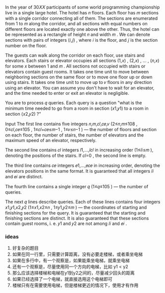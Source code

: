 In the year of 30𝑋𝑋
participants of some world programming championship live in a single large hotel. The hotel has 𝑛
floors. Each floor has 𝑚
sections with a single corridor connecting all of them. The sections are enumerated from 1
to 𝑚
along the corridor, and all sections with equal numbers on different floors are located exactly one above the other.
Thus, the hotel can be represented as a rectangle of height 𝑛
and width 𝑚
. We can denote sections with pairs of integers (𝑖,𝑗)
, where 𝑖
is the floor, and 𝑗
is the section number on the floor.

The guests can walk along the corridor on each floor, use stairs and elevators. Each stairs or elevator occupies all
sections (1,𝑥)
, (2,𝑥)
, …
, (𝑛,𝑥)
for some 𝑥
between 1
and 𝑚
. All sections not occupied with stairs or elevators contain guest rooms. It takes one time unit to move between
neighboring sections on the same floor or to move one floor up or down using stairs. It takes one time unit to move up
to 𝑣
floors in any direction using an elevator. You can assume you don't have to wait for an elevator, and the time needed to
enter or exit an elevator is negligible.

You are to process 𝑞
queries. Each query is a question "what is the minimum time needed to go from a room in section (𝑥1,𝑦1)
to a room in section (𝑥2,𝑦2)
?"

Input
The first line contains five integers 𝑛,𝑚,𝑐𝑙,𝑐𝑒,𝑣
(2≤𝑛,𝑚≤108
, 0≤𝑐𝑙,𝑐𝑒≤105
, 1≤𝑐𝑙+𝑐𝑒≤𝑚−1
, 1≤𝑣≤𝑛−1
) — the number of floors and section on each floor, the number of stairs, the number of elevators and the maximum speed
of an elevator, respectively.

The second line contains 𝑐𝑙
integers 𝑙1,…,𝑙𝑐𝑙
in increasing order (1≤𝑙𝑖≤𝑚
), denoting the positions of the stairs. If 𝑐𝑙=0
, the second line is empty.

The third line contains 𝑐𝑒
integers 𝑒1,…,𝑒𝑐𝑒
in increasing order, denoting the elevators positions in the same format. It is guaranteed that all integers 𝑙𝑖
and 𝑒𝑖
are distinct.

The fourth line contains a single integer 𝑞
(1≤𝑞≤105
) — the number of queries.

The next 𝑞
lines describe queries. Each of these lines contains four integers 𝑥1,𝑦1,𝑥2,𝑦2
(1≤𝑥1,𝑥2≤𝑛
, 1≤𝑦1,𝑦2≤𝑚
) — the coordinates of starting and finishing sections for the query. It is guaranteed that the starting and finishing
sections are distinct. It is also guaranteed that these sections contain guest rooms, i. e. 𝑦1
and 𝑦2
are not among 𝑙𝑖
and 𝑒𝑖
.

### ideas

1. 好复杂的题目
2. 如果在同一行里，只需要计算距离，没有必要走楼梯，或者乘坐电梯
3. 如果在多行中，有一个观察是，如果能乘坐电梯，就乘坐电梯
4. 还有一个观察是，尽量使用同一个方向的电梯，比如 y1 < y2
5. 那么应该选择楼梯和电梯在y1到y2之间的，尽量减少回头的距离
6. 如果已经选择了一个电梯，就直接选用这个电梯即可
7. 楼梯只有在需要使用电梯，但是楼梯更近的情况下，使用才有作用